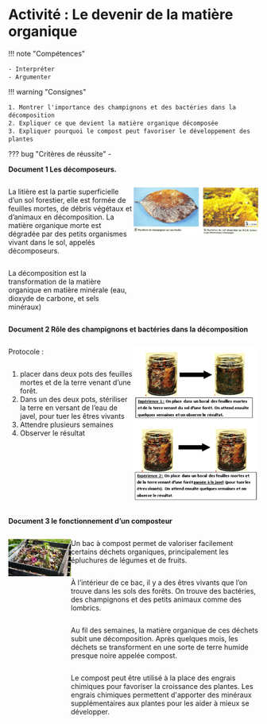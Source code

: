 # Activité : Le devenir de la matière organique

!!! note "Compétences"

    - Interpréter 
    - Argumenter

!!! warning "Consignes"

    1. Montrer l'importance des champignons et des bactéries dans la décomposition
    2. Expliquer ce que devient la matière organique décomposée
    3. Expliquer pourquoi le compost peut favoriser le développement des plantes
    
??? bug "Critères de réussite"
    - 




**Document 1 Les décomposeurs.**

<div markdown style="display:flex; flex-direction:row";>
<div markdown style="display:flex; flex: 1 1 0;flex-direction:column";>


La litière est la partie superficielle d’un sol forestier, elle est formée de feuilles mortes, de débris végétaux et d’animaux en décomposition.
La matière organique morte est dégradée par des petits organismes vivant dans le sol, appelés décomposeurs.

La décomposition est la transformation de la matière organique en matière minérale (eau, dioxyde de carbone, et sels minéraux)
</div>

<div markdown style="display:flex; flex: 1 1 0;flex-direction:row";>

![](pictures/photoDecomposeurs.png)


</div>
</div>

**Document 2 Rôle des champignons et bactéries dans la décomposition**

<div markdown style="display:flex; flex-direction:row";>
<div markdown style="display:flex; flex: 1 1 0;flex-direction:column";>

Protocole : 

1. placer dans deux pots des feuilles mortes et de la terre venant d’une forêt.
2. Dans un des deux pots, stériliser la terre en versant de l’eau de javel, pour tuer les êtres vivants
3. Attendre plusieurs semaines
4. Observer le résultat
</div>

<div markdown style="display:flex; flex: 1 1 0;flex-direction:row";>

![](pictures/expDecomposition.png)




</div>
</div>

**Document 3 le fonctionnement d’un composteur**

<div markdown style="display:flex; flex-direction:row";>
<div markdown style="display:flex; flex: 1 1 0;flex-direction:column";>


![](pictures/photoCompost.png)
</div>

<div markdown style="display:flex; flex: 3 1 0;flex-direction:column";>

Un bac à compost permet de valoriser facilement certains déchets organiques, principalement les épluchures de légumes et de fruits.

À l’intérieur de ce bac, il y a des êtres vivants que l’on trouve dans les sols des forêts. On trouve des bactéries, des champignons et des petits animaux comme des lombrics.

Au fil des semaines, la matière organique de ces déchets subit une décomposition.
Après quelques mois, les déchets se transforment en une sorte de terre humide presque noire appelée compost.

Le compost peut être utilisé à la place des engrais chimiques pour favoriser la croissance des plantes.
Les engrais chimiques permettent d'apporter des minéraux supplémentaires aux plantes pour les aider à mieux se développer.

</div>
</div>

